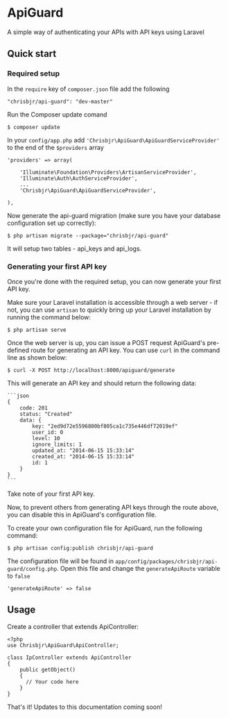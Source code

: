 ApiGuard
========

A simple way of authenticating your APIs with API keys using Laravel

## Quick start

### Required setup

In the `require` key of `composer.json` file add the following

    "chrisbjr/api-guard": "dev-master"

Run the Composer update comand

    $ composer update

In your `config/app.php` add `'Chrisbjr\ApiGuard\ApiGuardServiceProvider'` to the end of the `$providers` array

    'providers' => array(

        'Illuminate\Foundation\Providers\ArtisanServiceProvider',
        'Illuminate\Auth\AuthServiceProvider',
        ...
        'Chrisbjr\ApiGuard\ApiGuardServiceProvider',

    ),

Now generate the api-guard migration (make sure you have your database configuration set up correctly):

    $ php artisan migrate --package="chrisbjr/api-guard"

It will setup two tables - api_keys and api_logs.

### Generating your first API key

Once you're done with the required setup, you can now generate your first API key.

Make sure your Laravel installation is accessible through a web server - if not, you can use `artisan` to quickly bring up your Laravel installation by running the command below:

    $ php artisan serve

Once the web server is up, you can issue a POST request ApiGuard's pre-defined route for generating an API key. You can use `curl` in the command line as shown below:

    $ curl -X POST http://localhost:8000/apiguard/generate

This will generate an API key and should return the following data:

    ```json
    {
        code: 201
        status: "Created"
        data: {
            key: "2ed9d72e5596800bf805ca1c735e446df72019ef"
            user_id: 0
            level: 10
            ignore_limits: 1
            updated_at: "2014-06-15 15:33:14"
            created_at: "2014-06-15 15:33:14"
            id: 1
        }
    }
    ```

Take note of your first API key.

Now, to prevent others from generating API keys through the route above, you can disable this in ApiGuard's configuration file.

To create your own configuration file for ApiGuard, run the following command:

    $ php artisan config:publish chrisbjr/api-guard

The configuration file will be found in `app/config/packages/chrisbjr/api-guard/config.php`. Open this file and change the `generateApiRoute` variable to `false`

    'generateApiRoute' => false

## Usage

Create a controller that extends ApiController:

    <?php
    use Chrisbjr\ApiGuard\ApiController;

    class IpController extends ApiController
    {
        public getObject() 
        {
          // Your code here
        }
    }
    
That's it! Updates to this documentation coming soon!
